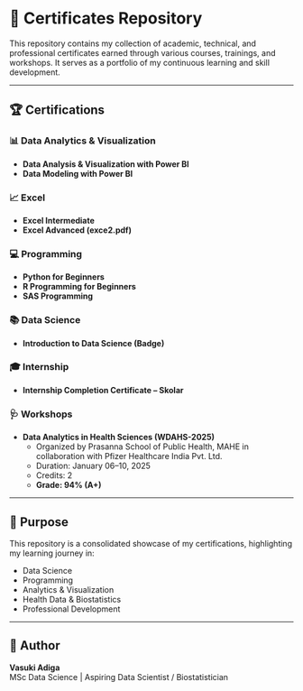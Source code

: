 # 📜 Certificates Repository

This repository contains my collection of academic, technical, and professional certificates earned through various courses, trainings, and workshops. It serves as a portfolio of my continuous learning and skill development.

---

## 🏆 Certifications

### 📊 Data Analytics & Visualization
- **Data Analysis & Visualization with Power BI**  
- **Data Modeling with Power BI**

### 📈 Excel
- **Excel Intermediate**  
- **Excel Advanced (exce2.pdf)**

### 💻 Programming
- **Python for Beginners**  
- **R Programming for Beginners**  
- **SAS Programming**

### 📚 Data Science
- **Introduction to Data Science (Badge)**

### 🎓 Internship
- **Internship Completion Certificate – Skolar**

### 🩺 Workshops
- **Data Analytics in Health Sciences (WDAHS-2025)**  
  - Organized by Prasanna School of Public Health, MAHE in collaboration with Pfizer Healthcare India Pvt. Ltd.  
  - Duration: January 06–10, 2025  
  - Credits: 2  
  - **Grade: 94% (A+)**

---

## 🎯 Purpose
This repository is a consolidated showcase of my certifications, highlighting my learning journey in:
- Data Science  
- Programming  
- Analytics & Visualization  
- Health Data & Biostatistics  
- Professional Development  

---

## 👤 Author
**Vasuki Adiga**  
MSc Data Science | Aspiring Data Scientist / Biostatistician  
